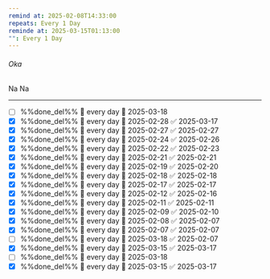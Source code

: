 ```yaml
---
remind at: 2025-02-08T14:33:00
repeats: Every 1 Day
reminde at: 2025-03-15T01:13:00
"": Every 1 Day
---
```

###### Oka 
Na Na

---
- [ ] %%done_del%% 🔁 every day 📅 2025-03-18
- [x] %%done_del%% 🔁 every day 📅 2025-02-28 ✅ 2025-03-17
- [x] %%done_del%% 🔁 every day 📅 2025-02-27 ✅ 2025-02-27
- [x] %%done_del%% 🔁 every day 📅 2025-02-24 ✅ 2025-02-26
- [x] %%done_del%% 🔁 every day 📅 2025-02-22 ✅ 2025-02-23
- [x] %%done_del%% 🔁 every day 📅 2025-02-21 ✅ 2025-02-21
- [x] %%done_del%% 🔁 every day 📅 2025-02-19 ✅ 2025-02-20
- [x] %%done_del%% 🔁 every day 📅 2025-02-18 ✅ 2025-02-18
- [x] %%done_del%% 🔁 every day 📅 2025-02-17 ✅ 2025-02-17
- [x] %%done_del%% 🔁 every day 📅 2025-02-12 ✅ 2025-02-16
- [x] %%done_del%% 🔁 every day 📅 2025-02-11 ✅ 2025-02-11
- [x] %%done_del%% 🔁 every day 📅 2025-02-09 ✅ 2025-02-10
- [x] %%done_del%% 🔁 every day 📅 2025-02-08 ✅ 2025-02-07
- [x] %%done_del%% 🔁 every day 📅 2025-02-07 ✅ 2025-02-07
- [ ] %%done_del%% 🔁 every day 📅 2025-03-18 ✅ 2025-02-07
- [x] %%done_del%% 🔁 every day 📅 2025-03-15 ✅ 2025-03-17
- [ ] %%done_del%% 🔁 every day 📅 2025-03-18
- [x] %%done_del%% 🔁 every day 📅 2025-03-15 ✅ 2025-03-17